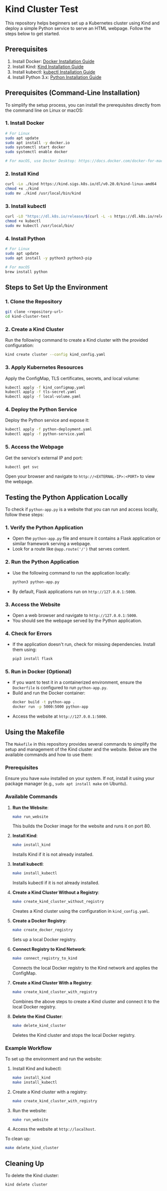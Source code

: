 # Kind Cluster Test

This repository helps beginners set up a Kubernetes cluster using Kind and deploy a simple Python service to serve an HTML webpage. Follow the steps below to get started.

## Prerequisites

1. Install Docker: [Docker Installation Guide](https://docs.docker.com/get-docker/)
2. Install Kind: [Kind Installation Guide](https://kind.sigs.k8s.io/docs/user/quick-start/)
3. Install kubectl: [kubectl Installation Guide](https://kubernetes.io/docs/tasks/tools/install-kubectl/)
4. Install Python 3.x: [Python Installation Guide](https://www.python.org/downloads/)

## Prerequisites (Command-Line Installation)

To simplify the setup process, you can install the prerequisites directly from the command line on Linux or macOS:

### 1. Install Docker
```bash
# For Linux
sudo apt update
sudo apt install -y docker.io
sudo systemctl start docker
sudo systemctl enable docker

# For macOS, use Docker Desktop: https://docs.docker.com/docker-for-mac/install/
```

### 2. Install Kind
```bash
curl -Lo ./kind https://kind.sigs.k8s.io/dl/v0.20.0/kind-linux-amd64
chmod +x ./kind
sudo mv ./kind /usr/local/bin/kind
```

### 3. Install kubectl
```bash
curl -LO "https://dl.k8s.io/release/$(curl -L -s https://dl.k8s.io/release/stable.txt)/bin/linux/amd64/kubectl"
chmod +x kubectl
sudo mv kubectl /usr/local/bin/
```

### 4. Install Python
```bash
# For Linux
sudo apt update
sudo apt install -y python3 python3-pip

# For macOS
brew install python
```

## Steps to Set Up the Environment

### 1. Clone the Repository
```bash
git clone <repository-url>
cd kind-cluster-test
```

### 2. Create a Kind Cluster
Run the following command to create a Kind cluster with the provided configuration:
```bash
kind create cluster --config kind_config.yaml
```

### 3. Apply Kubernetes Resources
Apply the ConfigMap, TLS certificates, secrets, and local volume:
```bash
kubectl apply -f kind_configmap.yaml
kubectl apply -f tls-secret.yaml
kubectl apply -f local-volume.yaml
```

### 4. Deploy the Python Service
Deploy the Python service and expose it:
```bash
kubectl apply -f python-deployment.yaml
kubectl apply -f python-service.yaml
```

### 5. Access the Webpage
Get the service's external IP and port:
```bash
kubectl get svc
```
Open your browser and navigate to `http://<EXTERNAL-IP>:<PORT>` to view the webpage.

## Testing the Python Application Locally

To check if `python-app.py` is a website that you can run and access locally, follow these steps:

### 1. Verify the Python Application

- Open the `python-app.py` file and ensure it contains a Flask application or similar framework serving a webpage.
- Look for a route like `@app.route('/')` that serves content.

### 2. Run the Python Application

- Use the following command to run the application locally:
  ```bash
  python3 python-app.py
  ```
- By default, Flask applications run on `http://127.0.0.1:5000`.

### 3. Access the Website

- Open a web browser and navigate to `http://127.0.0.1:5000`.
- You should see the webpage served by the Python application.

### 4. Check for Errors

- If the application doesn't run, check for missing dependencies. Install them using:
  ```bash
  pip3 install flask
  ```

### 5. Run in Docker (Optional)

- If you want to test it in a containerized environment, ensure the `Dockerfile` is configured to run `python-app.py`.
- Build and run the Docker container:
  ```bash
  docker build -t python-app .
  docker run -p 5000:5000 python-app
  ```
- Access the website at `http://127.0.0.1:5000`.

## Using the Makefile

The `Makefile` in this repository provides several commands to simplify the setup and management of the Kind cluster and the website. Below are the available commands and how to use them:

### Prerequisites
Ensure you have `make` installed on your system. If not, install it using your package manager (e.g., `sudo apt install make` on Ubuntu).

### Available Commands

1. **Run the Website**:
   ```bash
   make run_website
   ```
   This builds the Docker image for the website and runs it on port 80.

2. **Install Kind**:
   ```bash
   make install_kind
   ```
   Installs Kind if it is not already installed.

3. **Install kubectl**:
   ```bash
   make install_kubectl
   ```
   Installs kubectl if it is not already installed.

4. **Create a Kind Cluster Without a Registry**:
   ```bash
   make create_kind_cluster_without_registry
   ```
   Creates a Kind cluster using the configuration in `kind_config.yaml`.

5. **Create a Docker Registry**:
   ```bash
   make create_docker_registry
   ```
   Sets up a local Docker registry.

6. **Connect Registry to Kind Network**:
   ```bash
   make connect_registry_to_kind
   ```
   Connects the local Docker registry to the Kind network and applies the ConfigMap.

7. **Create a Kind Cluster With a Registry**:
   ```bash
   make create_kind_cluster_with_registry
   ```
   Combines the above steps to create a Kind cluster and connect it to the local Docker registry.

8. **Delete the Kind Cluster**:
   ```bash
   make delete_kind_cluster
   ```
   Deletes the Kind cluster and stops the local Docker registry.

### Example Workflow
To set up the environment and run the website:
1. Install Kind and kubectl:
   ```bash
   make install_kind
   make install_kubectl
   ```
2. Create a Kind cluster with a registry:
   ```bash
   make create_kind_cluster_with_registry
   ```
3. Run the website:
   ```bash
   make run_website
   ```
4. Access the website at `http://localhost`.

To clean up:
```bash
make delete_kind_cluster
```

## Cleaning Up
To delete the Kind cluster:
```bash
kind delete cluster
```
